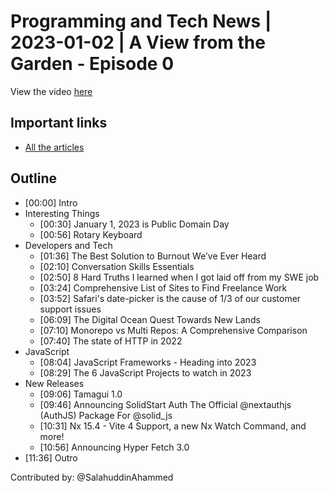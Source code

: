 # Programming and Tech News | 2023-01-02 | A View from the Garden - Episode 0

View the video [here](https://www.youtube.com/watch?v=iEbWmrZVFkU)

## Important links

- [All the articles](https://github.com/CodingGarden/news/blob/main/2023-01-02.md)

## Outline

- [00:00] Intro
- Interesting Things
  - [00:30] January 1, 2023 is Public Domain Day
  - [00:56] Rotary Keyboard
- Developers and Tech
  - [01:36] The Best Solution to Burnout We’ve Ever Heard
  - [02:10] Conversation Skills Essentials
  - [02:50] 8 Hard Truths I learned when I got laid off from my SWE job
  - [03:24] Comprehensive List of Sites to Find Freelance Work
  - [03:52] Safari's date-picker is the cause of 1/3 of our customer support issues
  - [06:09] The Digital Ocean Quest Towards New Lands
  - [07:10] Monorepo vs Multi Repos: A Comprehensive Comparison
  - [07:40] The state of HTTP in 2022
- JavaScript
  - [08:04] JavaScript Frameworks - Heading into 2023
  - [08:29] The 6 JavaScript Projects to watch in 2023
- New Releases
  - [09:06] Tamagui 1.0
  - [09:46] Announcing SolidStart Auth The Official @nextauthjs (AuthJS) Package For @solid_js
  - [10:31] Nx 15.4 - Vite 4 Support, a new Nx Watch Command, and more!
  - [10:56] Announcing Hyper Fetch 3.0
- [11:36] Outro

Contributed by: @SalahuddinAhammed

